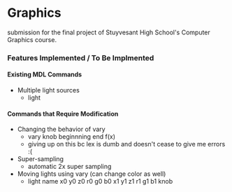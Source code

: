 # Graphics
submission for the final project of Stuyvesant High School's Computer Graphics course.

### Features Implemented / To Be Implmented
#### Existing MDL Commands
- Multiple light sources
  - light
#### Commands that Require Modification
- Changing the behavior of vary
  - vary knob beginnning end f(x)
  - giving up on this bc lex is dumb and doesn't cease to give me errors :(
- Super-sampling
  - automatic 2x super sampling
- Moving lights using vary (can change color as well)
  - light name x0 y0 z0 r0 g0 b0 x1 y1 z1 r1 g1 b1 knob
